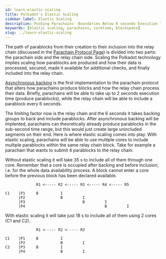 ```yaml
---
id: learn-elastic-scaling
title: Polkadot's Elastic Scaling
sidebar_label: Elastic Scaling
description: Pushing Parachains' Boundaries Below 6 seconds Execution Time.
keywords: [elastic scaling, parachains, coretime, blockspace]
slug: ../learn-elastic-scaling
---
```


The path of parablocks from their creation to their inclusion into the relay chain (discussed in the
[Parachain Protocol Page](./learn-parachains-protocol.md)) is divided into two parts: the parachain
side and the relay chain side. Scaling the Polkadot technology implies scaling how parablocks are
produced and how their data is processed, secured, made it available for additional checks, and
finally included into the relay chain.

[Asynchronous backing](./learn-async-backing.md) is the first implementation to the parachain
protocol that alters how parachains produce blocks and how the relay chain process their data.
Briefly, parachains will be able to take up to 2 seconds execution time (produce parablocks), while
the relay chain will be able to include a parablock every 6 seconds.

The limiting factor now is the relay chain and the 6 seconds it takes backing groups to back and
include parablocks. After asynchronous backing will be implented, parachains can theoretically
already produce parablocks in the sub-second time range, but this would just create large unincluded
segments on their end. Here is where elastic scaling comes into play. With elastic scaling,
parachains will be able to use multiple cores to include multiple parablocks within the same relay
chain block. Take for example a parachain that wants to submit 4 parablocks to the relay chain:

Without elastic scaling it will take 35 s to include all of them through one core. Remember that a
core is occupied after backing and before inclusion, i.e. for the whole data availability process. A
block cannot enter a core before the previous block has been declared available.

```
              R1 <----- R2 <----- R3 <----- R4 <----- R5

C1    |P1     B          I
      |P2                B         I
      |P3                          B         I
      |P4                                    B         I

```

With elastic scaling it will take just 18 s to include all of them using 2 cores (C1 and C2).

```
              R1 <----- R2 <----- R3

C1    |P1     B          I
      |P2                B         I
C2    |P3     B          I
      |P4                B         I

```
